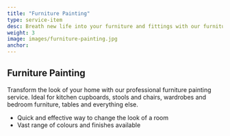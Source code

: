 ```yaml
---
title: "Furniture Painting"
type: service-item
desc: Breath new life into your furniture and fittings with our furniture painting service.
weight: 3
image: images/furniture-painting.jpg
anchor:
---
```

## Furniture Painting

Transform the look of your home with our professional furniture painting service. Ideal for kitchen cupboards, stools and chairs, wardrobes and bedroom furniture, tables and everything else.

* Quick and effective way to change the look of a room
* Vast range of colours and finishes available

